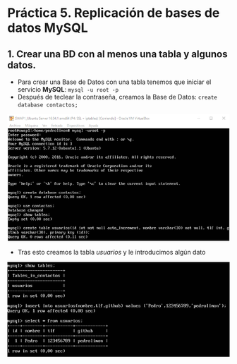 
# Práctica 5. Replicación de bases de datos MySQL

## 1. Crear una BD con al menos una tabla y algunos datos.

- Para crear una Base de Datos con una tabla tenemos que iniciar el servicio **MySQL**: `mysql -u root -p`
- Después de teclear la contraseña, creamos la Base de Datos: `create database contactos;`

![img](https://github.com/pedrolimon/SWAP1617/blob/master/Practica5/creacionBD.png)

- Tras esto creamos la tabla *usuarios* y le introducimos algún dato

![img](https://github.com/pedrolimon/SWAP1617/blob/master/Practica5/creacionTabla.png)

